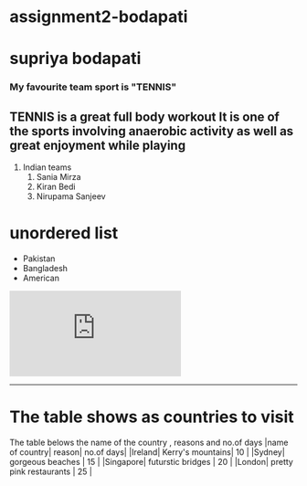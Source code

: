 # assignment2-bodapati
# supriya bodapati
### My favourite team sport is "TENNIS"
TENNIS is a **great full body workout**
It is one of the sports involving anaerobic activity as well as great enjoyment while playing
---
1. Indian teams
    1. Sania Mirza
    2. Kiran Bedi
    3. Nirupama Sanjeev

# unordered list
* Pakistan
* Bangladesh
* American

![links](https://github.com/supriya-s562040/assignment2-bodapati/blob/main/AboutMe.md)

-----
# The table shows as countries to visit
The table belows the name of the country , reasons and no.of days
|name of country| reason| no.of days|
|Ireland| Kerry's  mountains| 10 |
|Sydney| gorgeous beaches | 15 |
|Singapore| futurstic bridges | 20 |
|London| pretty pink restaurants | 25 |